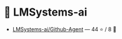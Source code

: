 # 👤 LMSystems-ai

- [LMSystems-ai/Github-Agent](https://github.com/LMSystems-ai/Github-Agent) — 44 ⭐️ / 8 🍴
